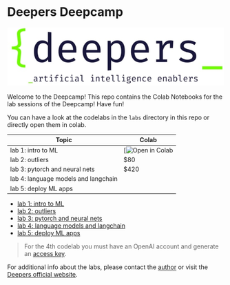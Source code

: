 # Deepers Deepcamp
![deep](https://raw.githubusercontent.com/alessiodevoto/deepers/main/images/deepers_white_back.jpg)

Welcome to the Deepcamp!
This repo contains the Colab Notebooks for the lab sessions of the Deepcamp! Have fun! 

You can have a look at the codelabs in the `labs` directory in this repo or directly open them in colab.

| Topic    | Colab |
| -------- | ------- |
| lab 1: intro to ML  | [![Open in Colab](https://colab.research.google.com/drive/1snU60wHnef9IWV76UzNujsq6XNwxhSD2?usp=sharing)    |
| lab 2: outliers | $80     |
| lab 3: pytorch and neural nets    | $420    |
| lab 4: language models and langchain | 
| lab 5: deploy ML apps |

- [lab 1: intro to ML](https://colab.research.google.com/drive/1snU60wHnef9IWV76UzNujsq6XNwxhSD2?usp=sharing)
- [lab 2: outliers](https://colab.research.google.com/drive/1Y3lK3olnCtNtsxzYWsMbYsTjZ93eKZQg?usp=sharing)
- [lab 3: pytorch and neural nets](https://colab.research.google.com/drive/1uqxSaYPMT-l66b-OK_Wv-ps3e6_aWxWd?usp=sharing)
- [lab 4: language models and langchain](https://colab.research.google.com/drive/12WH1gwRMgUYebXx9iHzW82G9bgFOtxim?usp=sharing)
- [lab 5: deploy ML apps](https://colab.research.google.com/drive/1HQdHND-nv_9behbsHO1fKON_5KAf3Lbn?usp=sharing)

> For the 4th codelab you must have an OpenAI account and generate an [access key](https://platform.openai.com/account/api-keys).  


For additional info about the labs, please contact the [author](https://alessiodevoto.github.io) or visit the [Deepers official website](https://www.deepers.ai/).




